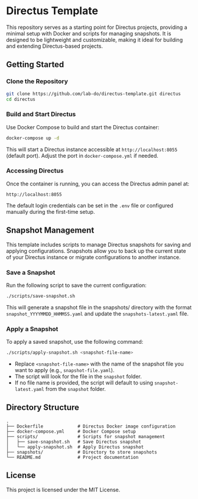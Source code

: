 # Directus Template

This repository serves as a starting point for Directus projects, providing a minimal setup with Docker and scripts for managing snapshots. It is designed to be lightweight and customizable, making it ideal for building and extending Directus-based projects.

## Getting Started

### Clone the Repository

```bash
git clone https://github.com/lab-do/directus-template.git directus
cd directus
```

### Build and Start Directus

Use Docker Compose to build and start the Directus container:

```bash
docker-compose up -d
```

This will start a Directus instance accessible at `http://localhost:8055` (default port). Adjust the port in `docker-compose.yml` if needed.

### Accessing Directus

Once the container is running, you can access the Directus admin panel at:

```
http://localhost:8055
```

The default login credentials can be set in the `.env` file or configured manually during the first-time setup.

## Snapshot Management

This template includes scripts to manage Directus snapshots for saving and applying configurations. Snapshots allow you to back up the current state of your Directus instance or migrate configurations to another instance.

### Save a Snapshot

Run the following script to save the current configuration:

```bash
./scripts/save-snapshot.sh
```

This will generate a snapshot file in the snapshots/ directory with the format `snapshot_YYYYMMDD_HHMMSS.yaml` and update the `snapshots-latest.yaml` file.

### Apply a Snapshot

To apply a saved snapshot, use the following command:

```bash
./scripts/apply-snapshot.sh <snapshot-file-name>
```

- Replace `<snapshot-file-name>` with the name of the snapshot file you want to apply (e.g., `snapshot-file.yaml`).
- The script will look for the file in the `snapshot` folder.
- If no file name is provided, the script will default to using `snapshot-latest.yaml` from the `snapshot` folder.

## Directory Structure

```
.
├── Dockerfile             # Directus Docker image configuration
├── docker-compose.yml     # Docker Compose setup
├── scripts/               # Scripts for snapshot management
│   ├── save-snapshot.sh   # Save Directus snapshot
│   └── apply-snapshot.sh  # Apply Directus snapshot
├── snapshots/             # Directory to store snapshots
└── README.md              # Project documentation
```

## License

This project is licensed under the MIT License.

